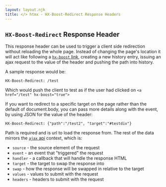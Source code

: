 ```yaml
---
layout: layout.njk
title: </> htmx - HX-Boost-Redirect Response Headers
---
```


## `HX-Boost-Redirect` Response Header


This response header can be used to trigger a client side redirection without reloading the whole page. Instead of changing the page's location it will act like following a [`hx-boost` link](/attributes/hx-boost), creating a new history entry, issuing an ajax request to the value of the header and pushing the path into history.

A sample response would be:

```
HX-Boost-Redirect: /test
```

Which would push the client to test as if the user had clicked on `<a href="/test" hx-boost="true">`


If you want to redirect to a specific target on the page rather than the default of document.body, you can pass more details along with the event, by using JSON for the value of the header:

```
HX-Boost-Redirect: {"path":"/test2", "target":"#testdiv"}
```
Path is required and is url to load the response from. The rest of the data mirrors the [`ajax` api](/api#ajax) context, which is:

* `source` - the source element of the request
* `event` - an event that "triggered" the request
* `handler` - a callback that will handle the response HTML
* `target` - the target to swap the response into
* `swap` - how the response will be swapped in relative to the target
* `values` - values to submit with the request
* `headers` - headers to submit with the request
